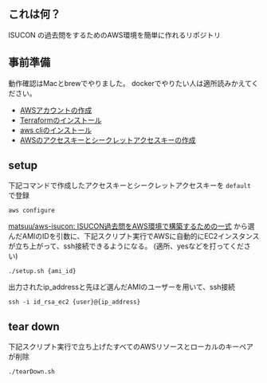 ## これは何？
ISUCON の過去問をするためのAWS環境を簡単に作れるリポジトリ

## 事前準備
動作確認はMacとbrewでやりました。
dockerでやりたい人は適所読みかえてください。

- [AWSアカウントの作成](https://aws.amazon.com/jp/register-flow/)
- [Terraformのインストール](https://learn.hashicorp.com/tutorials/terraform/install-cli?in=terraform/aws-get-started)
- [aws cliのインストール](https://docs.aws.amazon.com/ja_jp/cli/latest/userguide/install-cliv2.html)
- [AWSのアクセスキーとシークレットアクセスキーの作成](https://docs.aws.amazon.com/ja_jp/cli/latest/userguide/cli-configure-quickstart.html#cli-configure-quickstart-creds)

## setup
下記コマンドで作成したアクセスキーとシークレットアクセスキーを `default` で登録
```shell
aws configure
```
[matsuu/aws-isucon: ISUCON過去問をAWS環境で構築するための一式](https://github.com/matsuu/aws-isucon) から選んだAMIのIDを引数に、下記スクリプト実行でAWSに自動的にEC2インスタンスが立ち上がって、ssh接続できるようになる。
(適所、yesなどを打ってください)
```shell
./setup.sh {ami_id}
```
出力されたip_addressと先ほど選んだAMIのユーザーを用いて、ssh接続
```shell
ssh -i id_rsa_ec2 {user}@{ip_address}
```

## tear down
下記スクリプト実行で立ち上げたすべてのAWSリソースとローカルのキーペアが削除
```shell
./tearDown.sh
```